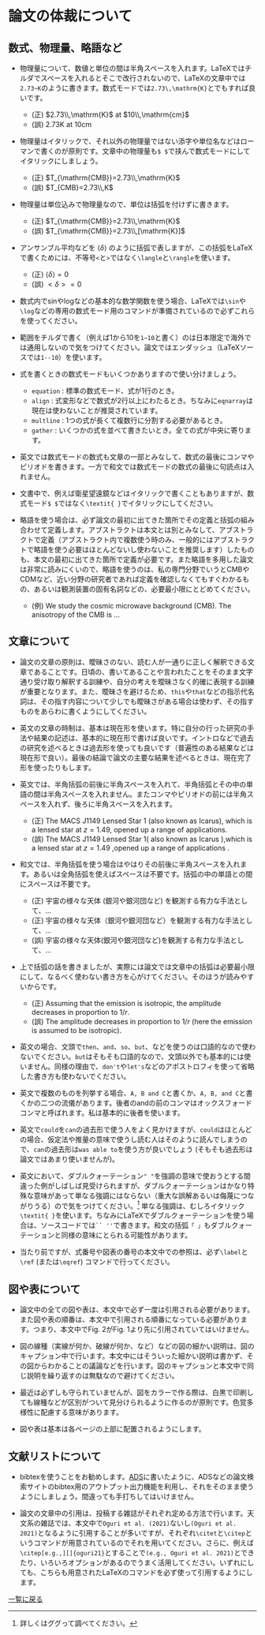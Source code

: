 # 論文の体裁について

## 数式、物理量、略語など

- 物理量について、数値と単位の間は半角スペースを入れます。LaTeXではチルダでスペースを入れるとそこで改行されないので、LaTeXの文章中では`2.73~K`のように書きます。数式モードでは`2.73\,\mathrm{K}`とでもすれば良いです。
  - (正) $2.73\\,\mathrm{K}$ at $10\\,\mathrm{cm}$
  - (誤) $2.73\mathrm{K}$ at $10\mathrm{cm}$

- 物理量はイタリックで、それ以外の物理量ではない添字や単位名などはローマンで書くのが原則です。文章中の物理量も`$ $`で挟んで数式モードにしてイタリックにしましょう。
  - (正) $T_{\mathrm{CMB}}=2.73\\,\mathrm{K}$
  - (誤) $T_{CMB}=2.73\\,K$

- 物理量は単位込みで物理量なので、単位は括弧を付けずに書きます。
  - (正) $T_{\mathrm{CMB}}=2.73\\,\mathrm{K}$
  - (誤) $T_{\mathrm{CMB}}=2.73\\,[\mathrm{K}]$

- アンサンブル平均などを $\langle \delta\rangle$ のように括弧で表しますが、この括弧をLaTeXで書くためには、不等号`<`と`>`ではなく`\langle`と`\rangle`を使います。
  - (正) $\langle \delta\rangle=0$
  - (誤) $<\delta>=0$

- 数式内でsinやlogなどの基本的な数学関数を使う場合、LaTeXでは`\sin`や`\log`などの専用の数式モード用のコマンドが準備されているので必ずこれらを使ってください。

- 範囲をチルダで書く（例えば1から10を`1~10`と書く）のは日本限定で海外では通用しないので気をつけてください。論文ではエンダッシュ（LaTeXソースでは`1--10`）を使います。

- 式を書くときの数式モードもいくつかありますので使い分けましょう。
  - `equation` : 標準の数式モード、式が1行のとき。
  - `align` : 式変形などで数式が2行以上にわたるとき。ちなみに`eqnarray`は現在は使わないことが推奨されています。
  - `multline` : 1つの式が長くて複数行に分割する必要があるとき。
  - `gather` : いくつかの式を並べて書きたいとき。全ての式が中央に寄ります。

- 英文では数式モードの数式も文章の一部とみなして、数式の最後にコンマやピリオドを書きます。一方で和文では数式モードの数式の最後に句読点は入れません。

- 文書中で、例えば衛星望遠鏡などはイタリックで書くこともありますが、数式モード`$ $`ではなく`\textit{ }`でイタリックにしてください。

- 略語を使う場合は、必ず論文の最初に出てきた箇所でその定義と括弧の組み合わせて定義します。アブストラクトは本文とは別とみなして、アブストラクトで定義（アブストラクト内で複数使う時のみ、一般的にはアブストラクトで略語を使う必要はほとんどないし使わないことを推奨します）したものも、本文の最初に出てきた箇所で定義が必要です。また略語を多用した論文は非常に読みにくいので、略語を使うのは、私の専門分野でいうとCMBやCDMなど、近い分野の研究者であれば定義を確認しなくてもすぐわかるもの、あるいは観測装置の固有名詞などの、必要最小限にとどめてください。
  - (例) We study the cosmic microwave background (CMB). The anisotropy of the CMB is ...

## 文章について

- 論文の文章の原則は、曖昧さのない、読む人が一通りに正しく解釈できる文章であることです。日頃の、書いてあることや言われたことをそのまま文字通り受け取り解釈する訓練や、自分の考えを曖昧さなく的確に表現する訓練が重要となります。また、曖昧さを避けるため、`this`や`that`などの指示代名詞は、その指す内容について少しでも曖昧さがある場合は使わず、その指すものをあらわに書くようにしてください。

- 英文の文章の時制は、基本は現在形を使います。特に自分の行った研究の手法や結果の記述は、基本的に現在形で書けば良いです。イントロなどで過去の研究を述べるときは過去形を使っても良いです（普遍性のある結果などは現在形で良い）。最後の結論で論文の主要な結果を述べるときは、現在完了形を使ったりもします。

- 英文では、半角括弧の前後に半角スペースを入れて、半角括弧とその中の単語の間は半角スペースを入れません。またコンマやピリオドの前には半角スペースを入れず、後ろに半角スペースを入れます。
  - (正) The MACS J1149 Lensed Star 1 (also known as Icarus), which is a lensed star at $z=1.49$, opened up a range of applications.
  - (誤) The MACS J1149 Lensed Star 1( also known as Icarus ),which is a lensed star at $z=1.49$ ,opened up a range of applications .

- 和文では、半角括弧を使う場合はやはりその前後に半角スペースを入れます。あるいは全角括弧を使えばスペースは不要です。括弧の中の単語との間にスペースは不要です。
  - (正) 宇宙の様々な天体 (銀河や銀河団など) を観測する有力な手法として、...
  - (正) 宇宙の様々な天体（銀河や銀河団など）を観測する有力な手法として、...
  - (誤) 宇宙の様々な天体(銀河や銀河団など)を観測する有力な手法として、...

- 上で括弧の話を書きましたが、実際には論文では文章中の括弧は必要最小限にして、なるべく使わない書き方を心がけてください。そのほうが読みやすいからです。
  - (正) Assuming that the emission is isotropic, the amplitude decreases in proportion to $1/r$.
  - (誤) The amplitude decreases in proportion to $1/r$ (here the emission is assumed to be isotropic).

- 英文の場合、文頭で`then`、`and`、`so`、`but`、などを使うのは口語的なので使わないでください。`but`はそもそも口語的なので、文頭以外でも基本的には使いません。同様の理由で、`don't`や`let's`などのアポストロフィを使って省略した書き方も使わないでください。

- 英文で複数のものを列挙する場合、`A, B and C`と書くか、`A, B, and C`と書くかの二つの流儀があります。後者のandの前のコンマはオックスフォードコンマと呼ばれます。私は基本的に後者を使います。

- 英文で`could`を`can`の過去形で使う人をよく見かけますが、`could`はほとんどの場合、仮定法や推量の意味で使うし読む人はそのように読んでしまうので、`can`の過去形は`was able to`を使う方が良いでしょう (そもそも過去形は論文ではあまり使いませんが)。

- 英文において、ダブルクォーテーション`" "`を強調の意味で使おうとする間違った例がしばしば見受けられますが、ダブルクォーテーションはかなり特殊な意味があって単なる強調にはならない（重大な誤解あるいは侮蔑につながりうる）ので気をつけてください。[^1] 単なる強調は、むしろイタリック`\textit{ }`を使います。ちなみにLaTeXでダブルクォーテーションを使う場合は、ソースコードでは` `` '' `で書きます。和文の括弧`「 」`もダブルクォーテーションと同様の意味にとられる可能性があります。

- 当たり前ですが、式番号や図表の番号の本文中での参照は、必ず`\label`と`\ref` (または`\eqref`) コマンドで行ってください。

[^1]: 詳しくはググって調べてください。

## 図や表について

- 論文中の全ての図や表は、本文中で必ず一度は引用される必要があります。また図や表の順番は、本文中で引用される順番になっている必要があります。つまり、本文中でFig. 2がFig. 1より先に引用されていてはいけません。

- 図の線種（実線が何か、破線が何か、など）などの図の細かい説明は、図のキャプション中で行います。本文中にはそういった細かい説明は書かず、その図からわかることの議論などを行います。図のキャプションと本文中で同じ説明を繰り返すのは無駄なので避けてください。

- 最近は必ずしも守られていませんが、図をカラーで作る際は、白黒で印刷しても線種などが区別がついて見分けられるように作るのが原則です。色覚多様性に配慮する意味があります。

- 図や表は基本は各ページの上部に配置されるようにします。

## 文献リストについて

- bibtexを使うことをお勧めします。[ADS](ads.md)に書いたように、ADSなどの論文検索サイトのbibtex用のアウトプット出力機能を利用し、それをそのまま使うようにしましょう。間違っても手打ちしてはいけません。

- 論文の文章中の引用は、投稿する雑誌がそれぞれ定める方法で行います。天文系の雑誌では、本文中で`Oguri et al. (2021)`ないし`(Oguri et al. 2021)`となるように引用することが多いですが、それぞれ`\citet`と`\citep`というコマンドが用意されているのでそれを用いてください。さらに、例えば`\citep[e.g.,][]{oguri21}`とすることで`(e.g., Oguri et al. 2021)`とできたり、いろいろオプションがあるのでうまく活用してください。いずれにしても、こちらも用意されたLaTeXのコマンドを必ず使って引用するようにします。

[一覧に戻る](README.md)

